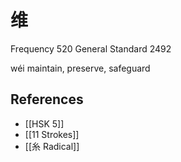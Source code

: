 # 维
Frequency 520
General Standard 2492

wéi
maintain, preserve, safeguard

## References
- [[HSK 5]]
- [[11 Strokes]]
- [[糸 Radical]]